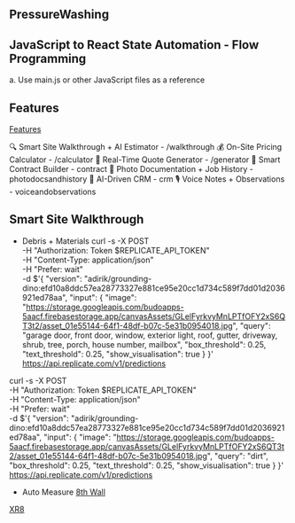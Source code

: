 ## PressureWashing

## JavaScript to React State Automation - Flow Programming
 a. Use main.js or other JavaScript files as a reference

 
 ## Features
 [Features](https://chatgpt.com/share/e/68beeb3a-3228-8009-a543-0e7e37bbb437)

🔍 Smart Site Walkthrough + AI Estimator - /walkthrough
💰 On-Site Pricing Calculator - /calculator
🧾 Real-Time Quote Generator - /generator
📃 Smart Contract Builder - contract
📸 Photo Documentation + Job History - photodocsandhistory
🧠 AI-Driven CRM - crm
🎙️ Voice Notes + Observations - voiceandobservations



## Smart Site Walkthrough

* Debris + Materials
curl -s -X POST \
  -H "Authorization: Token $REPLICATE_API_TOKEN" \
  -H "Content-Type: application/json" \
  -H "Prefer: wait" \
  -d $'{
    "version": "adirik/grounding-dino:efd10a8ddc57ea28773327e881ce95e20cc1d734c589f7dd01d2036921ed78aa",
    "input": {
      "image": "https://storage.googleapis.com/budoapps-5aacf.firebasestorage.app/canvasAssets/GLelFyrkvyMnLPTfOFY2xS6QT3t2/asset_01e55144-64f1-48df-b07c-5e31b0954018.jpg",
      "query": "garage door, front door, window, exterior light, roof, gutter, driveway, shrub, tree, porch, house number, mailbox",
      "box_threshold": 0.25,
      "text_threshold": 0.25,
      "show_visualisation": true
    }
  }' \
  https://api.replicate.com/v1/predictions

curl -s -X POST \
  -H "Authorization: Token $REPLICATE_API_TOKEN" \
  -H "Content-Type: application/json" \
  -H "Prefer: wait" \
  -d $'{
    "version": "adirik/grounding-dino:efd10a8ddc57ea28773327e881ce95e20cc1d734c589f7dd01d2036921ed78aa",
    "input": {
      "image": "https://storage.googleapis.com/budoapps-5aacf.firebasestorage.app/canvasAssets/GLelFyrkvyMnLPTfOFY2xS6QT3t2/asset_01e55144-64f1-48df-b07c-5e31b0954018.jpg",
      "query": "dirt",
      "box_threshold": 0.25,
      "text_threshold": 0.25,
      "show_visualisation": true
    }
  }' \
  https://api.replicate.com/v1/predictions


* Auto Measure
[8th Wall](https://www.8thwall.com/docs/api)

[XR8](https://www.8thwall.com/docs/api/engine/xr8/)

